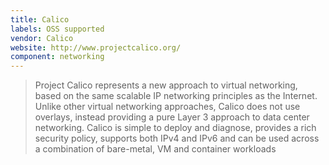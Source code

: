 ```yaml
---
title: Calico
labels: OSS supported
vendor: Calico
website: http://www.projectcalico.org/
component: networking
---
```

> Project Calico represents a new approach to virtual networking, based on
the same scalable IP networking principles as the Internet. Unlike other
virtual networking approaches, Calico does not use overlays, instead
providing a pure Layer 3 approach to data center networking. Calico is
simple to deploy and diagnose, provides a rich security policy, supports
both IPv4 and IPv6 and can be used across a combination of bare-metal,
VM and container workloads
